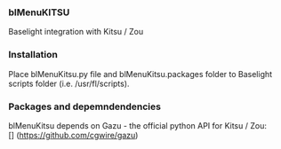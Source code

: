 ### blMenuKITSU
Baselight integration with Kitsu / Zou

### Installation

Place blMenuKitsu.py file and blMenuKitsu.packages folder to Baselight scripts folder (i.e. /usr/fl/scripts).

### Packages and depemndendencies

blMenuKitsu depends on Gazu - the official python API for Kitsu / Zou:  
[] (https://github.com/cgwire/gazu)